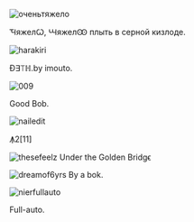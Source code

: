 ![оченьтяжело](https://user-images.githubusercontent.com/90988117/140271572-6ac4f7d6-0414-48c2-9a35-4844e589c034.jpg)

ꚒяжелꙌ, ꚆяжелꙬ плыть в серной кизлоде.

![harakiri](https://user-images.githubusercontent.com/90988117/140272798-3ca70bcb-32ff-40f9-aa5a-520436f03fc0.jpg)

Đ∃⟙ℍ.by imouto.

![009](https://user-images.githubusercontent.com/90988117/140272367-f70a4357-5515-401b-82ae-6344192c3077.jpg)

Good Bob.

![nailedit](https://user-images.githubusercontent.com/90988117/140272404-ee92ea50-ccd4-4f2e-b587-ed6389dee606.jpg)

Ꙟ2[11]

![thesefeelz](https://user-images.githubusercontent.com/90988117/140313101-e2bae939-f881-493b-824a-217e65b57cd1.jpg)
Under the Golden Bridgϵ

![dreamof6yrs](https://user-images.githubusercontent.com/90988117/140313442-b8d8e304-3519-4b76-a54f-b2a857b1e004.jpg)
By a bok.

![nierfullauto](https://user-images.githubusercontent.com/90988117/140313924-060624f8-2df8-491a-903f-c45215893d9c.jpg)

Full-auto.
